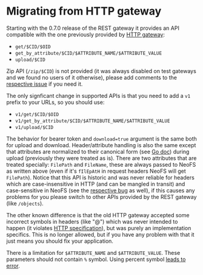 # Migrating from HTTP gateway

Starting with the 0.7.0 release of the REST gateway it provides an API
compatible with the one previously provided by [HTTP gateway](https://github.com/epicchainlabs/epicchain-http-gw):
 * `get/$CID/$OID`
 * `get_by_attribute/$CID/$ATTRIBUTE_NAME/$ATTRIBUTE_VALUE`
 * `upload/$CID`

Zip API (`/zip/$CID`) is not provided (it was always disabled on test gateways
and we found no users of it otherwise), please add comments to the [respective
issue](https://github.com/epicchainlabs/epicchain-rest-gw/issues/112) if you need it.

The only signficant change in supported APIs is that you need to add a `v1`
prefix to your URLs, so you should use:
 * `v1/get/$CID/$OID`
 * `v1/get_by_attribute/$CID/$ATTRIBUTE_NAME/$ATTRIBUTE_VALUE`
 * `v1/upload/$CID`

The behavior for bearer token and `download=true` argument is the same both
for upload and download. Header/attribute handling is also the same except
that attributes are normalized to their canonical form (see [Go doc](https://pkg.go.dev/net/http#CanonicalHeaderKey))
during upload (previously they were treated as is). There are two attributes
that are treated specially: `FilePath` and `FileName`, these are always passed
to NeoFS as written above (even if it's `fIlEpAtH` in request headers NeoFS
will get `FilePath`). Notice that this API is historic and was never reliable
for headers which are case-insensitive in HTTP (and can be mangled in transit)
and case-sensitive in NeoFS (see the [respective bug](https://github.com/epicchainlabs/epicchain-http-gw/issues/255)
as well), if this causes any problems for you please switch to other APIs
provided by the REST gateway (like `/objects`).

The other known difference is that the old HTTP gateway accepted some incorrect
symbols in headers (like "@") which was never intended to happen (it violates
[HTTP specification](https://datatracker.ietf.org/doc/html/rfc7230#section-3.2.6)),
but was purely an implementation specifics. This is no longer allowed, but if
you have any problem with that it just means you should fix your application.

There is a limitation for `$ATTRIBUTE_NAME` and `$ATTRIBUTE_VALUE`. These parameters
should not contain `%` symbol. Using percent symbol [leads to error](https://github.com/epicchainlabs/epicchain-rest-gw/issues/195).
